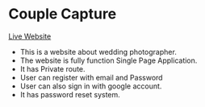 # Couple Capture
[Live Website](https://couple-capture.web.app/register)

* This is a website about wedding photographer.
* The website is fully function Single Page Application.
* It has Private route.
* User can register with email and Password
* User can also sign in with google account.
* It has password reset system.
